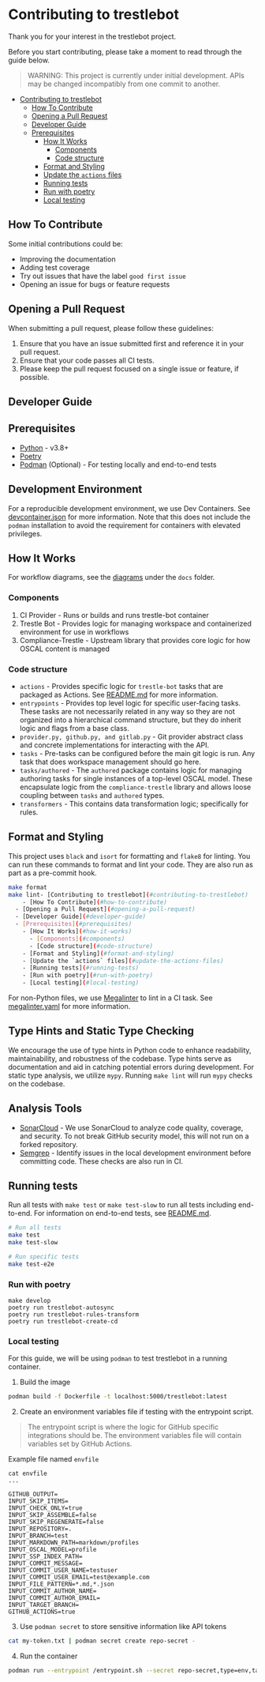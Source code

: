 # Contributing to trestlebot

Thank you for your interest in the trestlebot project.

Before you start contributing, please take a moment to read through the guide below.

> WARNING: This project is currently under initial development. APIs may be changed incompatibly from one commit to another.

- [Contributing to trestlebot](#contributing-to-trestlebot)
  - [How To Contribute](#how-to-contribute)
  - [Opening a Pull Request](#opening-a-pull-request)
  - [Developer Guide](#developer-guide)
  - [Prerequisites](#prerequisites)
    - [How It Works](#how-it-works)
      - [Components](#components)
      - [Code structure](#code-structure)
    - [Format and Styling](#format-and-styling)
    - [Update the `actions` files](#update-the-actions-files)
    - [Running tests](#running-tests)
    - [Run with poetry](#run-with-poetry)
    - [Local testing](#local-testing)


## How To Contribute

Some initial contributions could be:

- Improving the documentation
- Adding test coverage
- Try out issues that have the label `good first issue`
- Opening an issue for bugs or feature requests

## Opening a Pull Request

When submitting a pull request, please follow these guidelines:

1. Ensure that you have an issue submitted first and reference it in your pull request.
2. Ensure that your code passes all CI tests.
3. Please keep the pull request focused on a single issue or feature, if possible.

## Developer Guide

## Prerequisites

- [Python](https://www.python.org/downloads/) - v3.8+
- [Poetry](https://python-poetry.org/)
- [Podman](https://podman.io/docs/installation) (Optional) - For testing locally and end-to-end tests

## Development Environment

For a reproducible development environment, we use Dev Containers. See [devcontainer.json](./.devcontainer/devcontainer.json) for more information. Note that this does not include the `podman` installation to avoid the requirement for containers with elevated privileges.

## How It Works

For workflow diagrams, see the [diagrams](./docs/diagrams/) under the `docs` folder.

### Components

1. CI Provider - Runs or builds and runs trestle-bot container
2. Trestle Bot - Provides logic for managing workspace and containerized environment for use in workflows
3. Compliance-Trestle - Upstream library that provides core logic for how OSCAL content is managed

### Code structure

- `actions` - Provides specific logic for `trestle-bot` tasks that are packaged as Actions. See [README.md](./actions/README.md) for more information.
- `entrypoints` - Provides top level logic for specific user-facing tasks. These tasks are not necessarily related in any way so they are not organized into a hierarchical command structure, but they do inherit logic and flags from a base class.
- `provider.py, github.py, and gitlab.py` - Git provider abstract class and concrete implementations for interacting with the API.
- `tasks` - Pre-tasks can be configured before the main git logic is run. Any task that does workspace management should go here.
- `tasks/authored` - The `authored` package contains logic for managing authoring tasks for single instances of a top-level OSCAL model. These encapsulate logic from the `compliance-trestle` library and allows loose coupling between `tasks` and `authored` types.
- `transformers` - This contains data transformation logic; specifically for rules.


## Format and Styling

This project uses `black` and `isort` for formatting and `flake8` for linting. You can run these commands to format and lint your code.
They are also run as part as a pre-commit hook.

```bash
make format
make lint- [Contributing to trestlebot](#contributing-to-trestlebot)
    - [How To Contribute](#how-to-contribute)
  - [Opening a Pull Request](#opening-a-pull-request)
  - [Developer Guide](#developer-guide)
  - [Prerequisites](#prerequisites)
    - [How It Works](#how-it-works)
      - [Components](#components)
      - [Code structure](#code-structure)
    - [Format and Styling](#format-and-styling)
    - [Update the `actions` files](#update-the-actions-files)
    - [Running tests](#running-tests)
    - [Run with poetry](#run-with-poetry)
    - [Local testing](#local-testing)

```

For non-Python files, we use [Megalinter](https://github.com/oxsecurity/megalinter) to lint in a CI task. See [megalinter.yaml](./.github/megalinter.yaml) for more information.

## Type Hints and Static Type Checking

We encourage the use of type hints in Python code to enhance readability, maintainability, and robustness of the codebase. Type hints serve as documentation and aid in catching potential errors during development. For static type analysis, we utilize `mypy`. Running `make lint` will run `mypy` checks on the codebase.

## Analysis Tools

- [SonarCloud](https://sonarcloud.io/dashboard?id=rh-psce_trestle-bot) - We use SonarCloud to analyze code quality, coverage, and security. To not break GitHub security model, this will not run on a forked repository.
- [Semgrep](https://semgrep.dev/docs/extensions/overview/#pre-commit) - Identify issues in the local development environment before committing code. These checks are also run in CI.

## Running tests

Run all tests with `make test` or `make test-slow` to run all tests including end-to-end.
For information on end-to-end tests, see [README.md](./tests/e2e/README.md).

```bash
# Run all tests
make test
make test-slow

# Run specific tests
make test-e2e
```

### Run with poetry
```
make develop
poetry run trestlebot-autosync
poetry run trestlebot-rules-transform
poetry run trestlebot-create-cd
```

### Local testing

For this guide, we will be using `podman` to test trestlebot in a running container.

1. Build the image

```bash
podman build -f Dockerfile -t localhost:5000/trestlebot:latest
```

2. Create an environment variables file if testing with the entrypoint script.

> The entrypoint script is where the logic for GitHub specific integrations should be. The environment variables file will contain variables set by GitHub Actions.

Example file named `envfile`

```
cat envfile
...

GITHUB_OUTPUT=
INPUT_SKIP_ITEMS=
INPUT_CHECK_ONLY=true
INPUT_SKIP_ASSEMBLE=false
INPUT_SKIP_REGENERATE=false
INPUT_REPOSITORY=.
INPUT_BRANCH=test
INPUT_MARKDOWN_PATH=markdown/profiles
INPUT_OSCAL_MODEL=profile
INPUT_SSP_INDEX_PATH=
INPUT_COMMIT_MESSAGE=
INPUT_COMMIT_USER_NAME=testuser
INPUT_COMMIT_USER_EMAIL=test@example.com
INPUT_FILE_PATTERN=*.md,*.json
INPUT_COMMIT_AUTHOR_NAME=
INPUT_COMMIT_AUTHOR_EMAIL=
INPUT_TARGET_BRANCH=
GITHUB_ACTIONS=true

```
3. Use `podman secret` to store sensitive information like API tokens

```bash
cat my-token.txt | podman secret create repo-secret -
```

4. Run the container

```bash
podman run --entrypoint /entrypoint.sh --secret repo-secret,type=env,target=GITHUB_TOKEN --env-file=envfile -v my-trestle-space:/data -w /data localhost:5000/trestlebot:latest
```
